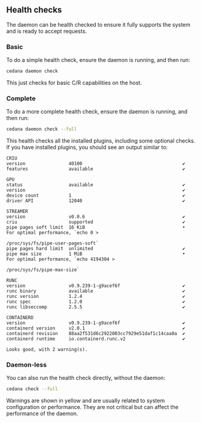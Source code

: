 ## Health checks

The daemon can be health checked to ensure it fully supports the system and is ready to accept requests.

### Basic

To do a simple health check, ensure the daemon is running, and then run:

```sh
cedana daemon check
```

This just checks for basic C/R capabilities on the host.

### Complete

To do a more complete health check, ensure the daemon is running, and then run:

```sh
cedana daemon check --full
```

This health checks all the installed plugins, including some optional checks. If you have installed plugins, you should see an output similar to:

```
CRIU
version                40100                                     ✔
features               available                                 ✔

GPU
status                 available                                 ✔
version                                                          ✔
device count           1                                         ✔
driver API             12040                                     ✔

STREAMER
version                v0.0.6                                    ✔
criu                   supported                                 ✔
pipe pages soft limit  16 KiB                                    •  For optimal performance, `echo 0 >
                                                                    /proc/sys/fs/pipe-user-pages-soft`
pipe pages hard limit  unlimited                                 ✔
pipe max size          1 MiB                                     •  For optimal performance, `echo 4194304 >
                                                                    /proc/sys/fs/pipe-max-size`

RUNC
version                v0.9.239-1-g9acef6f                       ✔
runc binary            available                                 ✔
runc version           1.2.4                                     ✔
runc spec              1.2.0                                     ✔
runc libseccomp        2.5.5                                     ✔

CONTAINERD
version                v0.9.239-1-g9acef6f                       ✔
containerd version     v2.0.1                                    ✔
containerd revision    88aa2f531d6c2922003cc7929e51daf1c14caa0a  ✔
containerd runtime     io.containerd.runc.v2                     ✔

Looks good, with 2 warning(s).

```

### Daemon-less

You can also run the health check directly, without the daemon:

```sh
cedana check --full
```

Warnings are shown in yellow and are usually related to system configuration or performance. They are not critical but can affect the performance of the daemon.

